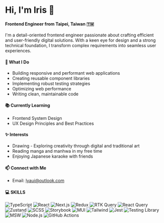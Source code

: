 # Hi, I'm Iris 👋
#### Frontend Engineer from Taipei, Taiwan 🇹🇼
I'm a detail-oriented frontend engineer passionate about crafting efficient and user-friendly digital solutions. With a keen eye for design and a strong technical foundation, I transform complex requirements into seamless user experiences.

#### 🎯 What I Do
- Building responsive and performant web applications
- Creating reusable component libraries
- Implementing robust testing strategies
- Optimizing web performance
- Writing clean, maintainable code

#### 📚 Currently Learning
- Frontend System Design
- UX Design Principles and Best Practices

#### ✨ Interests
- Drawing - Exploring creativity through digital and traditional art
- Reading manga and manhwa in my free time
- Enjoying Japanese karaoke with friends

#### 📫 Connect with Me
- Email: lyaui@outlook.com

#### 💻 SKILLS
![TypeScript](https://img.shields.io/badge/-TypeScript-3178C6?style=flat-square&logo=typescript&logoColor=white)
![React](https://img.shields.io/badge/-React-61DAFB?style=flat-square&logo=react&logoColor=black)
![Next.js](https://img.shields.io/badge/-Next.js-000000?style=flat-square&logo=next.js&logoColor=white)
![Redux](https://img.shields.io/badge/-Redux-764ABC?style=flat-square&logo=redux&logoColor=white)
![RTK Query](https://img.shields.io/badge/-RTK%20Query-764ABC?style=flat-square&logo=redux&logoColor=white)
![React Query](https://img.shields.io/badge/-React%20Query-FF4154?style=flat-square&logo=react-query&logoColor=white)
![Zustand](https://img.shields.io/badge/-Zustand-443FFF?style=flat-square&logo=react&logoColor=white)
![SCSS](https://img.shields.io/badge/-SCSS-CC6699?style=flat-square&logo=sass&logoColor=white)
![Storybook](https://img.shields.io/badge/-Storybook-FF4785?style=flat-square&logo=storybook&logoColor=white)
![MUI](https://img.shields.io/badge/-MUI-007FFF?style=flat-square&logo=mui&logoColor=white)
![Tailwind](https://img.shields.io/badge/-Tailwind-06B6D4?style=flat-square&logo=tailwindcss&logoColor=white)
![Jest](https://img.shields.io/badge/-Jest-C21325?style=flat-square&logo=jest&logoColor=white)
![Testing Library](https://img.shields.io/badge/-Testing%20Library-E33332?style=flat-square&logo=testing-library&logoColor=white)
![MSW](https://img.shields.io/badge/-Mock%20Service%20Worker-FF6A33?style=flat-square&logo=msw&logoColor=white)
![Node.js](https://img.shields.io/badge/-Node.js-339933?style=flat-square&logo=node.js&logoColor=white)
![GitHub Actions](https://img.shields.io/badge/-Github%20Actions-2088FF?style=flat-square&logo=github-actions&logoColor=white)
